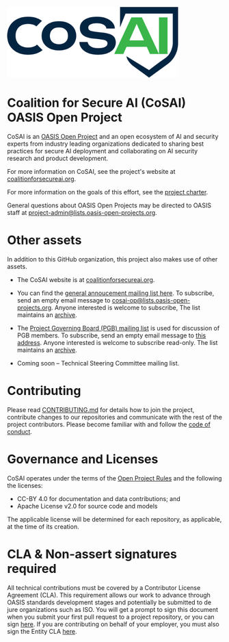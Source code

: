 <img src="artwork/cosai-logo.png" width="400">

# Coalition for Secure AI (CoSAI) OASIS Open Project

CoSAI is an [OASIS Open Project](https://www.oasis-open.org/open-projects/) and an open ecosystem of AI and security experts from industry leading organizations dedicated to sharing best practices for secure AI deployment and collaborating on AI security research and product development. 

For more information on CoSAI, see the project's website at [coalitionforsecureai.org](https://www.coalitionforsecureai.org/).

For more information on the goals of this effort, see the [project charter](./CHARTER.md). 

General questions about OASIS Open Projects may be directed to OASIS staff at [project-admin@lists.oasis-open-projects.org](mailto:project-admin@lists.oasis-open-projects.org).

# Other assets

In addition to this GitHub organization, this project also makes use of other assets. 

- The CoSAI website is at [coalitionforsecureai.org](https://www.coalitionforsecureai.org/). 

- You can find the [general annoucement mailing list here](https://lists.oasis-open-projects.org/g/cosai-op). To subscribe, send an empty email message to [cosai-op@lists.oasis-open-projects.org](mailto:cosai-op+subscribe@lists.oasis-open-projects.org). Anyone interested is welcome to subscribe, The list maintains an [archive](https://lists.oasis-open-projects.org/g/cosai-op/messages).

- The [Project Governing Board (PGB) mailing list](https://lists.oasis-open-projects.org/g/cosai-pgb) is used for discussion of PGB members. To subscribe, send an empty email message to [this address](mailto:cosai-pgb+subscribe@lists.oasis-open-projects.org). Anyone interested is welcome to subscribe read-only. The list maintains an [archive](https://lists.oasis-open-projects.org/g/cosai-pgb/messages).

- Coming soon – Technical Steering Committee mailing list. 

# Contributing

Please read [CONTRIBUTING.md](CONTRIBUTING.md) for details how to join the project, contribute changes to our repositories and communicate with the rest of the project contributors. Please become familiar with and follow the [code of conduct](CODE-OF-CONDUCT.md).

# Governance and Licenses

CoSAI operates under the terms of the [Open Project Rules](https://www.oasis-open.org/policies-guidelines/open-projects-process) and the following the licenses:
* CC-BY 4.0 for documentation and data contributions; and
*  Apache License v2.0 for source code and models
  
The applicable license will be determined for each repository, as applicable, at the time of its
creation.


# CLA & Non-assert signatures required

All technical contributions must be covered by a Contributor License Agreement (CLA). This requirement allows our work to advance through OASIS standards development stages and potentially be submitted to de jure organizations such as ISO. You will get a prompt to sign this document when you submit your first pull request to a project repository, or you can sign [here](https://cla-assistant.io/cosai-oasis/oasis-open-project). If you are contributing on behalf of your employer, you must also sign the Entity CLA [here](https://www.oasis-open.org/open-projects/cla/entity-cla-20210630/).


